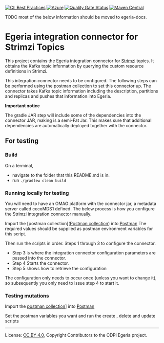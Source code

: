 <!-- SPDX-License-Identifier: CC-BY-4.0 -->
<!-- Copyright Contributors to the ODPi Egeria project. -->

[![CII Best Practices](https://bestpractices.coreinfrastructure.org/projects/3044/badge)](https://bestpractices.coreinfrastructure.org/projects/3044)
[![Azure](https://dev.azure.com/odpi/egeria/_apis/build/status/odpi.egeria)](https://dev.azure.com/odpi/Egeria/_build)
[![Quality Gate Status](https://sonarcloud.io/api/project_badges/measure?project=odpi_egeria&metric=alert_status)](https://sonarcloud.io/dashboard?id=odpi_egeria)
[![Maven Central](https://img.shields.io/maven-central/v/org.odpi.egeria/egeria)](https://mvnrepository.com/artifact/org.odpi.egeria)


TODO most of the below information should be moved to egeria-docs.

# Egeria integration connector for Strimzi Topics

This project contains the Egeria integration connector for [Strimzi](https://strimzi.io/) topics. It obtains the Kafka
topic information by querying the custom resource definitions in Strimzi.

This integration connector needs to be configured. The following steps can be performed using the postman collection to set this connector up.
The connector takes Kafka topic information including the description, partitions and replicas and pushes that information into
Egeria.


__Important notice__

The gradle JAR step will include some of the dependencies into the connector JAR, making is a semi-Fat Jar. This makes sure that additional dependencies are automatically deployed together with the connector.


## For testing

### Build
On a terminal,
* navigate to the folder that this README.md is in.
* run ```./gradlew clean build```

### Running locally for testing

You will need to have an OMAG platform with the connector jar, a metadata server called cocoMDS1 defined.
The below process is how you configure the Strimzi integration connector manually.

Import the [postman collection]([Postman collection](postman/Strimzi%20integration%20connector%20configuration.postman_collection.json)) into [Postman](https://www.postman.com/)
The required values should be supplied as postman environment variables for this script. 

Then run the scripts in order. Steps 1 through 3 to configure the connector.

* Step 3 is where the integration connector configuration parameters are passed into the connector.
* Step 4 Starts the connector. 
* Step 5 shows how to retrieve the configuration

The configuration only needs to occur once (unless you want to change it), so subsequently you only need to issue step 4 to start it.

### Testing mutations
Import the [postman collection](postman/Strimzi%20REST%20calls.postman_collection.json)] into [Postman](https://www.postman.com/)

Set the postman variables you want and run the create , delete and update scripts 


----
License: [CC BY 4.0](https://creativecommons.org/licenses/by/4.0/),
Copyright Contributors to the ODPi Egeria project.
